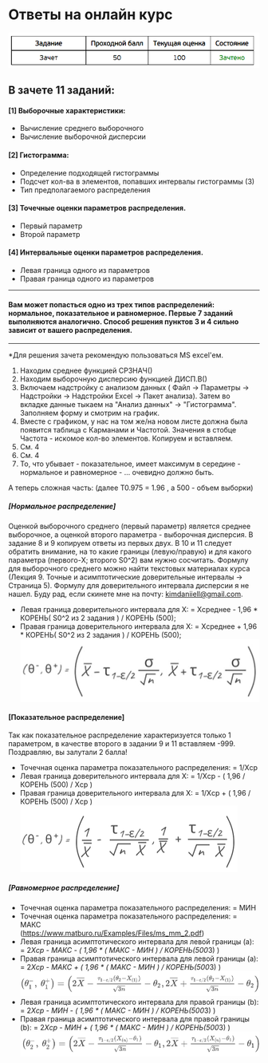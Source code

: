 # Ответы на онлайн курс
![Alt text](зачет.png?raw=true "Title"  )

## В зачете 11 заданий:
  
#### [1] Выборочные характеристики:
+ Вычисление среднего выборочного
+ Вычисление выборочной дисперсии
#### [2] Гистограмма:
+ Определение подходящей гистограммы
+ Подсчет кол-ва в элементов, попавших интервалы гистограммы (3)
+ Тип предполагаемого распределения
#### [3] Точечные оценки параметров распределения.
+ Первый параметр
+ Второй параметр
#### [4] Интервальные оценки параметров распределения.
+  Левая граница одного из параметров
+ Правая граница одного из параметров
    
---------
 
 #### Вам может попасться одно из трех типов распределений: нормальное, показательное и равномерное. Первые 7 заданий выполняются аналогично. Способ решения пунктов 3 и 4 сильно зависит от вашего распределения.
 
---------
 
*Для решения зачета рекомендую пользоваться MS excel'ем.

1) Находим  среднее функцией СРЗНАЧ()
2) Находим выборочную дисперсию функцией ДИСП.В()
3) Включаем надстройку с анализом данных ( Файл -> Параметры -> Надстройки -> Надстройки Excel -> Пакет анализа). Затем во вкладке данные тыкаем на "Анализ данных" -> "Гистограмма". Заполняем форму и смотрим на график. 
4) Вместе с графиком, у нас на том же/на новом листе должна была появится таблица с Карманами и Частотой. Значения в стобце Частота - искомое кол-во элементов. Копируем и вставляем.
5) См. 4
6) См. 4
7) То, что убывает - показательное, имеет максимум в середине - нормальное и равномерное - ... очевидно должно быть.

А теперь сложная часть:
(далее T0.975 = 1.96 , а 500 - объем выборки)

 ##### [Нормальное распределение]

   Оценкой выборочного среднего (первый параметр) является среднее выборочное, а оценкой второго параметра - выборочная дисперсия. В задание 8 и 9 копируем ответы из первых двух. В 10 и 11 следует обратить внимание, на то какие границы (левую/правую) и для какого параметра (первого-X; второго S0^2) вам нужно сосчитать. Формулу для выборочного среднего можно найти текстовых материалах курса (Лекция 9. Точные и асимптотические доверительные интервалы -> Страница 5). Формулу для доверительного интервала дисперсии я не нашел. Буду рад, если скинете мне на почту: kimdaniiell@gmail.com. 
    
+ Левая граница доверительного интервала для X:
    = Xсреднее - 1,96 * КОРЕНЬ( S0^2 из 2 задания ) / КОРЕНЬ (500);
+ Правая граница доверительного интервала для X:
    = Xсреднее + 1,96 * КОРЕНЬ( S0^2 из 2 задания ) / КОРЕНЬ (500);  
![Alt text](123.png?raw=true "Title" )

#### [Показательное распределение]

   Так как показательное распределение характеризуется только 1 параметром, в качестве второго в задании 9 и 11 вставляем -999. Поздравляю, вы залутали 2 балла! 
   
+ Точечная оценка параметра показательного распределения: 
    = 1/Xср
+ Левая граница доверительного интервала для X:
    = 1/Xср - ( 1,96 / КОРЕНЬ (500) / Xср )
+ Правая граница доверительного интервала для X:
    = 1/Xср + ( 1,96 / КОРЕНЬ (500) / Xср )
![Alt text](234.png?raw=true "Title" )

##### [Равномерное распределение]

+ Точечная оценка параметра показательного распределения: 
    = МИН   
+ Точечная оценка параметра показательного распределения: 
    = МАКС  
(https://www.matburo.ru/Examples/Files/ms_mm_2.pdf)
+ Левая граница асимптотического интервала для левой границы (а):
    = 2*Xср - МАКС - ( 1,96 * ( МАКС - МИН  ) / КОРЕНЬ(500*3) )
+ Правая граница асимптотического интервала для левой границы (a):
    = 2*Xср - МАКС + ( 1,96 * ( МАКС - МИН  ) / КОРЕНЬ(500*3) )
![Alt text](1123.png?raw=true "Title" )
+ Левая граница асимптотического интервала для правой границы (b):
    = 2*Xср - МИН - ( 1,96 * ( МАКС - МИН  ) / КОРЕНЬ(500*3) )
+ Правая граница асимптотического интервала для правой границы (b):
    = 2*Xср - МИН + ( 1,96 * ( МАКС - МИН  ) / КОРЕНЬ(500*3) )
![Alt text](11123.png?raw=true "Title" )
